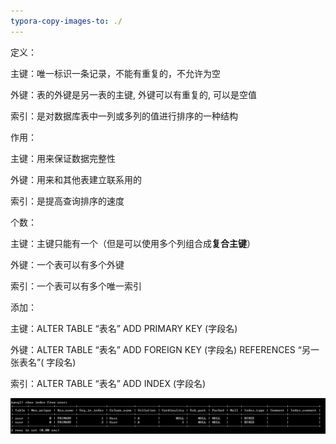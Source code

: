 ```yaml
---
typora-copy-images-to: ./
---
```


定义：

主键：唯一标识一条记录，不能有重复的，不允许为空

外键：表的外键是另一表的主键, 外键可以有重复的, 可以是空值

索引：是对数据库表中一列或多列的值进行排序的一种结构

作用：

主键：用来保证数据完整性

外键：用来和其他表建立联系用的

索引：是提高查询排序的速度

个数：

主键：主键只能有一个（但是可以使用多个列组合成**复合主键**）

外键：一个表可以有多个外键

索引：一个表可以有多个唯一索引

添加：

主键：ALTER TABLE “表名” ADD PRIMARY KEY (字段名)

外键：ALTER TABLE “表名” ADD FOREIGN KEY (字段名) REFERENCES “另一张表名”( 字段名)

索引：ALTER TABLE “表名” ADD INDEX (字段名)

![1533619434283](./../../images/1533619434283.png)
